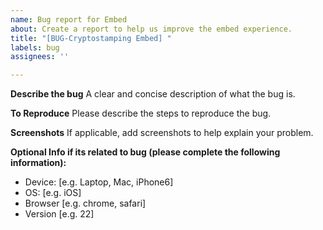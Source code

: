 ```yaml
---
name: Bug report for Embed
about: Create a report to help us improve the embed experience.
title: "[BUG-Cryptostamping Embed] "
labels: bug
assignees: ''

---
```


**Describe the bug**
A clear and concise description of what the bug is.

**To Reproduce**
Please describe the steps to reproduce the bug.

**Screenshots**
If applicable, add screenshots to help explain your problem.

**Optional Info if its related to bug (please complete the following information):**
 - Device: [e.g. Laptop, Mac, iPhone6]
 - OS: [e.g. iOS]
 - Browser [e.g. chrome, safari]
 - Version [e.g. 22]
